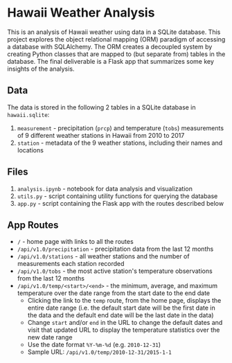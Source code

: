 # Hawaii Weather Analysis

This is an analysis of Hawaii weather using data in a SQLite database. This project explores the object relational mapping (ORM) paradigm of accessing a database with SQLAlchemy. The ORM creates a decoupled system by creating Python classes that are mapped to (but separate from) tables in the database. The final deliverable is a Flask app that summarizes some key insights of the analysis.

## Data

The data is stored in the following 2 tables in a SQLite database in `hawaii.sqlite`:
1. `measurement` - precipitation (`prcp`) and temperature (`tobs`) measurements of 9 different weather stations in Hawaii from 2010 to 2017
2. `station` - metadata of the 9 weather stations, including their names and locations

## Files

1. `analysis.ipynb` - notebook for data analysis and visualization
2. `utils.py` - script containing utility functions for querying the database
3. `app.py` - script containing the Flask app with the routes described below

## App Routes

- `/` - home page with links to all the routes
- `/api/v1.0/precipitation` - precipitation data from the last 12 months
- `/api/v1.0/stations` - all weather stations and the number of measurements each station recorded
- `/api/v1.0/tobs` - the most active station's temperature observations from the last 12 months
- `/api/v1.0/temp/<start>/<end>` - the minimum, average, and maximum temperature over the date range from the start date to the end date
    - Clicking the link to the `temp` route, from the home page, displays the entire date range (i.e. the default start date will be the first date in the data and the default end date will be the last date in the data)
    - Change `start` and/or `end` in the URL to change the default dates and visit that updated URL to display the temperature statistics over the new date range
    - Use the date format `%Y-%m-%d` (e.g. `2010-12-31`)
    - Sample URL: `/api/v1.0/temp/2010-12-31/2015-1-1`
